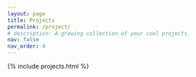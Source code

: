 ```yaml
---
layout: page
title: Projects
permalink: /project/
# description: A growing collection of your cool projects.
nav: false
nav_order: 4
---
```



{% include projects.html %}
